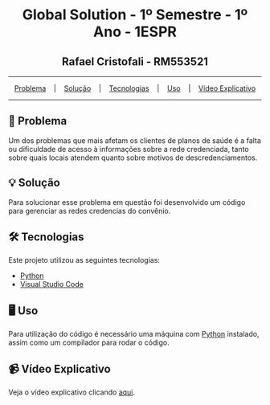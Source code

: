 <h1 align="center">Global Solution - 1º Semestre - 1º Ano - 1ESPR</h1>
<h2 align="center">Rafael Cristofali - RM553521</h2>

<hr/>

<p align="center">
  <a href="#pushpin-Problema">Problema</a>
  &nbsp;&nbsp;&nbsp;|&nbsp;&nbsp;&nbsp;
  <a href="#bulb-Solução">Solução</a>
  &nbsp;&nbsp;&nbsp;|&nbsp;&nbsp;&nbsp;
  <a href="#hammer_and_wrench-Tecnologias">Tecnologias</a>
  &nbsp;&nbsp;&nbsp;|&nbsp;&nbsp;&nbsp;
  <a href="#desktop_computer-Uso">Uso</a>
  &nbsp;&nbsp;&nbsp;|&nbsp;&nbsp;&nbsp;
  <a href="#desktop_computer-Vídeo-Explicativo">Vídeo Explicativo</a>
</p>

<hr/>

## :pushpin: Problema
Um dos problemas que mais afetam os clientes de planos de saúde é a falta ou dificuldade de acesso à informações sobre a rede credenciada, tanto sobre quais locais atendem quanto sobre motivos de descredenciamentos.

## :bulb: Solução
Para solucionar esse problema em questão foi desenvolvido um código para gerenciar as redes credencias do convênio.

## :hammer_and_wrench: Tecnologias
Este projeto utilizou as seguintes tecnologias:
* [Python](https://www.python.org/)
* [Visual Studio Code](https://code.visualstudio.com/)

## :desktop_computer: Uso
Para utilização do código é necessário uma máquina com [Python](https://www.python.org/) instalado, assim como um compilador para rodar o código.

## :video_camera: Vídeo Explicativo
Veja o vídeo explicativo clicando [aqui](https://youtu.be/b-OS9fHBYW0).
